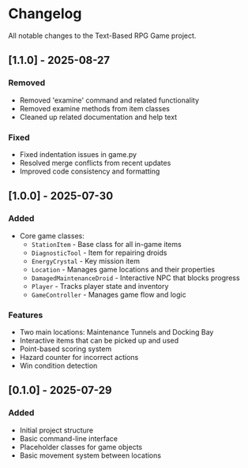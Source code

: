 # Changelog

All notable changes to the Text-Based RPG Game project.

## [1.1.0] - 2025-08-27
### Removed
- Removed 'examine' command and related functionality
- Removed examine methods from item classes
- Cleaned up related documentation and help text

### Fixed
- Fixed indentation issues in game.py
- Resolved merge conflicts from recent updates
- Improved code consistency and formatting

## [1.0.0] - 2025-07-30
### Added
- Core game classes:
  - `StationItem` - Base class for all in-game items
  - `DiagnosticTool` - Item for repairing droids
  - `EnergyCrystal` - Key mission item
  - `Location` - Manages game locations and their properties
  - `DamagedMaintenanceDroid` - Interactive NPC that blocks progress
  - `Player` - Tracks player state and inventory
  - `GameController` - Manages game flow and logic

### Features
- Two main locations: Maintenance Tunnels and Docking Bay
- Interactive items that can be picked up and used
- Point-based scoring system
- Hazard counter for incorrect actions
- Win condition detection

## [0.1.0] - 2025-07-29
### Added
- Initial project structure
- Basic command-line interface
- Placeholder classes for game objects
- Basic movement system between locations
